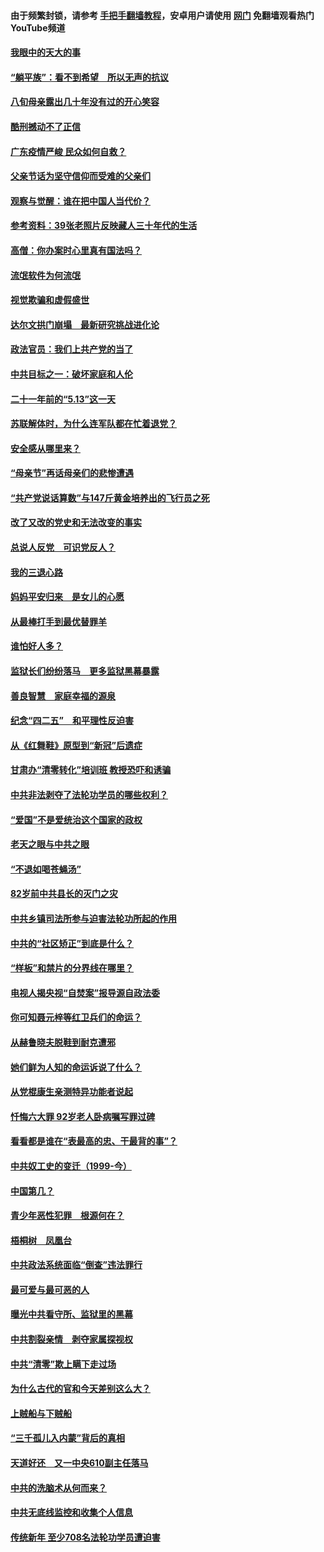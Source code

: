 #### 由于频繁封锁，请参考 [手把手翻墙教程](https://github.com/gfw-breaker/guides/wiki/)，安卓用户请使用 [网门](https://github.com/gfw-breaker/nogfw/blob/master/dl.md?t=07041400) 免翻墙观看热门YouTube频道 

#### [我眼中的天大的事](../pages/19/427619.md?t=07041400) 

#### [“躺平族”：看不到希望　所以无声的抗议](../pages/19/427464.md?t=07041400) 

#### [八旬母亲露出几十年没有过的开心笑容](../pages/19/427429.md?t=07041400) 

#### [酷刑撼动不了正信](../pages/19/427414.md?t=07041400) 

#### [广东疫情严峻 民众如何自救？](../pages/19/427311.md?t=07041400) 

#### [父亲节话为坚守信仰而受难的父亲们](../pages/19/427033.md?t=07041400) 

#### [观察与觉醒：谁在把中国人当代价？](../pages/19/426987.md?t=07041400) 

#### [参考资料：39张老照片反映藏人三十年代的生活](../pages/19/426471.md?t=07041400) 

#### [高僧：你办案时心里真有国法吗？](../pages/19/426530.md?t=07041400) 

#### [流氓软件为何流氓](../pages/19/426531.md?t=07041400) 

#### [视觉欺骗和虚假盛世](../pages/19/426443.md?t=07041400) 

#### [达尔文拱门崩塌　最新研究挑战进化论](../pages/19/426009.md?t=07041400) 

#### [政法官员：我们上共产党的当了](../pages/19/425351.md?t=07041400) 

#### [中共目标之一：破坏家庭和人伦](../pages/19/424454.md?t=07041400) 

#### [二十一年前的“5.13”这一天](../pages/19/424814.md?t=07041400) 

#### [苏联解体时，为什么连军队都在忙着退党？](../pages/19/424335.md?t=07041400) 

#### [安全感从哪里来？](../pages/19/424336.md?t=07041400) 

#### [“母亲节”再话母亲们的悲惨遭遇](../pages/19/424234.md?t=07041400) 

#### [“共产党说话算数”与147斤黄金培养出的飞行员之死](../pages/19/424115.md?t=07041400) 

#### [改了又改的党史和无法改变的事实](../pages/19/424037.md?t=07041400) 

#### [总说人反党　可识党反人？](../pages/19/423820.md?t=07041400) 

#### [我的三退心路](../pages/19/423876.md?t=07041400) 

#### [妈妈平安归来　是女儿的心愿](../pages/19/423947.md?t=07041400) 

#### [从最棒打手到最优替罪羊](../pages/19/423819.md?t=07041400) 

#### [谁怕好人多？](../pages/19/423774.md?t=07041400) 

#### [监狱长们纷纷落马　更多监狱黑幕暴露](../pages/19/423787.md?t=07041400) 

#### [善良智慧　家庭幸福的源泉](../pages/19/423632.md?t=07041400) 

#### [纪念“四二五”　和平理性反迫害](../pages/19/423660.md?t=07041400) 

#### [从《红舞鞋》原型到“新冠”后遗症](../pages/19/423509.md?t=07041400) 

#### [甘肃办“清零转化”培训班 教授恐吓和诱骗](../pages/19/423498.md?t=07041400) 

#### [中共非法剥夺了法轮功学员的哪些权利？](../pages/19/423392.md?t=07041400) 

#### [“爱国”不是爱统治这个国家的政权](../pages/19/423029.md?t=07041400) 

#### [老天之眼与中共之眼](../pages/19/423378.md?t=07041400) 

#### [“不退如喝苍蝇汤”](../pages/19/423287.md?t=07041400) 

#### [82岁前中共县长的灭门之灾](../pages/19/423055.md?t=07041400) 

#### [中共乡镇司法所参与迫害法轮功所起的作用](../pages/19/423064.md?t=07041400) 

#### [中共的“社区矫正”到底是什么？](../pages/19/422870.md?t=07041400) 

#### [“样板”和禁片的分界线在哪里？](../pages/19/422704.md?t=07041400) 

#### [电视人揭央视“自焚案”报导源自政法委](../pages/19/422770.md?t=07041400) 

#### [你可知聂元梓等红卫兵们的命运？](../pages/19/422848.md?t=07041400) 

#### [从赫鲁晓夫脱鞋到耐克遭邪](../pages/19/422826.md?t=07041400) 

#### [她们鲜为人知的命运诉说了什么？](../pages/19/422754.md?t=07041400) 

#### [从党棍康生亲测特异功能者说起](../pages/19/422657.md?t=07041400) 

#### [忏悔六大罪 92岁老人卧病嘱写罪过碑](../pages/19/422750.md?t=07041400) 

#### [看看都是谁在“表最高的忠、干最背的事”？](../pages/19/422703.md?t=07041400) 

#### [中共奴工史的变迁（1999-今）](../pages/19/422656.md?t=07041400) 

#### [中国第几？](../pages/19/422496.md?t=07041400) 

#### [青少年恶性犯罪　根源何在？](../pages/19/422449.md?t=07041400) 

#### [梧桐树　凤凰台](../pages/19/422442.md?t=07041400) 

#### [中共政法系统面临“倒查”违法罪行](../pages/19/422497.md?t=07041400) 

#### [最可爱与最可恶的人](../pages/19/422448.md?t=07041400) 

#### [曝光中共看守所、监狱里的黑幕](../pages/19/422390.md?t=07041400) 

#### [中共割裂亲情　剥夺家属探视权](../pages/19/422364.md?t=07041400) 

#### [中共“清零”欺上瞒下走过场](../pages/19/422306.md?t=07041400) 

#### [为什么古代的官和今天差别这么大？](../pages/19/422228.md?t=07041400) 

#### [上贼船与下贼船](../pages/19/422276.md?t=07041400) 

#### [“三千孤儿入内蒙”背后的真相](../pages/19/422229.md?t=07041400) 

#### [天道好还　又一中央610副主任落马](../pages/19/422155.md?t=07041400) 

#### [中共的洗脑术从何而来？](../pages/19/422154.md?t=07041400) 

#### [中共无底线监控和收集个人信息](../pages/19/422039.md?t=07041400) 

#### [传统新年 至少708名法轮功学员遭迫害](../pages/19/421946.md?t=07041400) 

